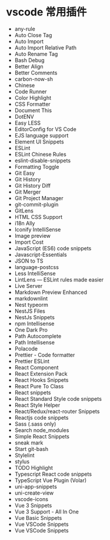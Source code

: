 # vscode 常用插件

- any-rule
- Auto Close Tag
- Auto Import
- Auto Import Relative Path
- Auto Rename Tag
- Bash Debug
- Better Align
- Better Comments
- carbon-now-sh
- Chinese
- Code Runner
- Color Highlight
- CSS Formatter
- Document This
- DotENV
- Easy LESS
- EditorConfig for VS Code
- EJS language support
- Element UI Snippets
- ESLint
- ESLint Chinese Rules
- eslint-disable-snippets
- Formatting Toggle
- Git Easy
- Git History
- Git History Diff
- Git Merger
- Git Project Manager
- git-commit-plugin
- GitLens
- HTML CSS Support
- i18n Ally
- Iconify IntelliSense
- Image preview
- Import Cost
- JavaScript (ES6) code snippets
- Javascript-Essentials
- JSON to TS
- language-postcss
- Less IntelliSense
- LintLens — ESLint rules made easier
- Live Server
- Markdown Preview Enhanced
- markdownlint
- Nest typeorm
- NestJS Files
- NestJs Snippets
- npm Intellisense
- One Dark Pro
- Path Autocomplete
- Path Intellisense
- Polacode
- Prettier - Code formatter
- Prettier ESLint
- React Component
- React Extension Pack
- React Hooks Snippets
- React Pure To Class
- React snippets
- React Standard Style code snippets
- React Style Helper
- React/Redux/react-router Snippets
- Reactjs code snippets
- Sass (.sass only)
- Search node_modules
- Simple React Snippets
- sneak mark
- Start git-bash
- Stylelint
- stylus
- TODO Highlight
- Typescript React code snippets
- TypeScript Vue Plugin (Volar)
- uni-app-snippets
- uni-create-view
- vscode-icons
- Vue 3 Snippets
- Vue 3 Support - All In One
- Vue Basic Snippets
- Vue VSCode Snippets
- Vue VSCode Snippets
